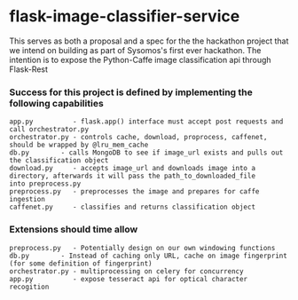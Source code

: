 flask-image-classifier-service
==============================

This serves as both a proposal and a spec for the the hackathon project that we intend on building as part of Sysomos's first ever hackathon. The intention is to expose the Python-Caffe image classification api through Flask-Rest

### Success for this project is defined by implementing the following capabilities
  
```
app.py          - flask.app() interface must accept post requests and call orchestrator.py
orchestrator.py - controls cache, download, proprocess, caffenet, should be wrapped by @lru_mem_cache
db.py        - calls MongoDB to see if image_url exists and pulls out the classification object
download.py     - accepts image_url and downloads image into a directory, afterwards it will pass the path_to_downloaded_file     into preprocess.py
preprocess.py   - preprocesses the image and prepares for caffe ingestion
caffenet.py     - classifies and returns classification object
```

### Extensions should time allow

```
preprocess.py   - Potentially design on our own windowing functions
db.py        - Instead of caching only URL, cache on image fingerprint (for some definition of fingerprint)
orchestrator.py - multiprocessing on celery for concurrency
app.py          - expose tesseract api for optical character recogition
```
